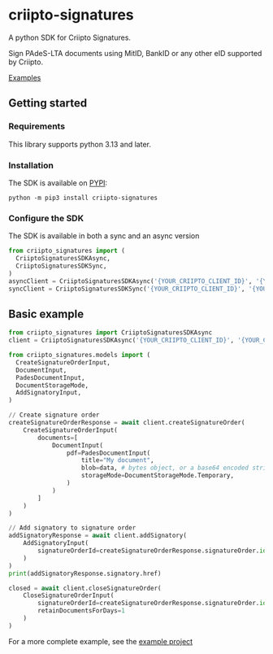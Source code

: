 # criipto-signatures

A python SDK for Criipto Signatures.

Sign PAdeS-LTA documents using MitID, BankID or any other eID supported by Criipto.

[Examples](https://docs.criipto.com/signatures/graphql/examples/)

## Getting started

### Requirements

This library supports python 3.13 and later.

### Installation

The SDK is available on [PYPI](https://pypi.org/project/criipto-signatures/):

```
python -m pip3 install criipto-signatures
```

### Configure the SDK

The SDK is available in both a sync and an async version

```python
from criipto_signatures import (
  CriiptoSignaturesSDKAsync,
  CriiptoSignaturesSDKSync,
)
asyncClient = CriiptoSignaturesSDKAsync('{YOUR_CRIIPTO_CLIENT_ID}', '{YOUR_CRIIPTO_CLIENT_SECRET}')
syncClient = CriiptoSignaturesSDKSync('{YOUR_CRIIPTO_CLIENT_ID}', '{YOUR_CRIIPTO_CLIENT_SECRET}');
```

## Basic example

```python
from criipto_signatures import CriiptoSignaturesSDKAsync
client = CriiptoSignaturesSDKAsync('{YOUR_CRIIPTO_CLIENT_ID}', '{YOUR_CRIIPTO_CLIENT_SECRET}')

from criipto_signatures.models import (
  CreateSignatureOrderInput,
  DocumentInput,
  PadesDocumentInput,
  DocumentStorageMode,
  AddSignatoryInput,
)

// Create signature order
createSignatureOrderResponse = await client.createSignatureOrder(
    CreateSignatureOrderInput(
        documents=[
            DocumentInput(
                pdf=PadesDocumentInput(
                    title="My document",
                    blob=data, # bytes object, or a base64 encoded string
                    storageMode=DocumentStorageMode.Temporary,
                )
            )
        ]
    )
)

// Add signatory to signature order
addSignatoryResponse = await client.addSignatory(
    AddSignatoryInput(
        signatureOrderId=createSignatureOrderResponse.signatureOrder.id
    )
)
print(addSignatoryResponse.signatory.href)

closed = await client.closeSignatureOrder(
    CloseSignatureOrderInput(
        signatureOrderId=createSignatureOrderResponse.signatureOrder.id
        retainDocumentsForDays=1
    )
)
```

For a more complete example, see the [example project](https://github.com/criipto/criipto-signatures-sdk/tree/master/packages/python/example)
